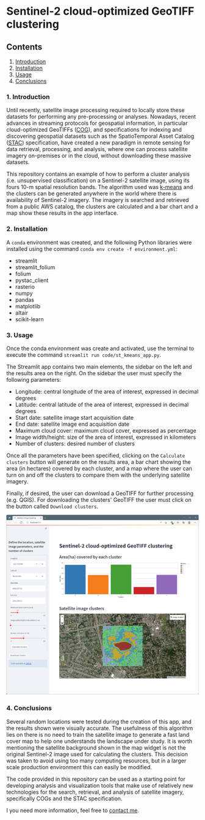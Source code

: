 # Sentinel-2 cloud-optimized GeoTIFF clustering
## Contents
1. [Introduction](#1-introduction)
2. [Installation](#2-installation)
3. [Usage](#3-usage)
4. [Conclusions](#4-conclusions)

### 1. Introduction
Until recently, satellite image processing required to locally store these datasets for performing any pre-processing or analyses. Nowadays, recent advances in streaming protocols for geospatial information, in particular cloud-optimized GeoTIFFs ([COG](https://www.cogeo.org/)), and specifications for indexing and discovering geospatial datasets such as the SpatioTemporal Asset Catalog ([STAC](https://stacspec.org/)) specification, have created a new paradigm in remote sensing for data retrieval, processing, and analysis, where one can process satellite imagery on-premises or in the cloud, without downloading these massive datasets.

This repository contains an example of how to perform a cluster analysis (i.e. unsupervised classification) on a Sentinel-2 satellite image, using its fours 10-m spatial resolution bands. The algorithm used was [k-means](https://en.wikipedia.org/wiki/K-means_clustering) and the clusters can be generated anywhere in the world where there is availability of Sentinel-2 imagery. The imagery is searched and retrieved from a public AWS catalog, the clusters are calculated and a bar chart and a map show these results in the app interface.

### 2. Installation
A `conda` environment was created, and the following Python libraries were installed using the command `conda env create -f environment.yml`:
- streamlit
- streamlit_folium
- folium
- pystac_client
- rasterio
- numpy
- pandas
- matplotlib
- altair
- scikit-learn

### 3. Usage
Once the conda environment was create and activated, use the terminal to execute the command `streamlit run code/st_kmeans_app.py`.

The Streamlit app contains two main elements, the sidebar on the left and the results area on the right. On the sidebar the user must specify the following parameters:
- Longitude:            central longitude of the area of interest, expressed in decimal degrees
- Latitude:             central latitude of the area of interest, expressed in decimal degrees
- Start date:           satellite image start acquisition date   
- End date:             satellite image end acquisition date
- Maximum cloud cover:  maximum cloud cover, expressed as percentage
- Image width/height:   size of the area of interest, expressed in kilometers
- Number of clusters:   desired number of clusters

Once all the parameters have been specified, clicking on the `Calculate clusters` button will generate on the results area, a bar chart showing the area (in hectares) covered by each cluster, and a map where the user can turn on and off the clusters to compare them with the underlying satellite imagery.

Finally, if desired, the user can download a GeoTIFF for further processing (e.g. QGIS). For downloading the clusters' GeoTIFF the user must click on the button called `Download clusters`.

![](etc/app.png)

### 4. Conclusions
Several random locations were tested during the creation of this app, and the results shown were visually accurate. The usefulness of this algorithm lies on there is no need to train the satellite image to generate a fast land cover map to help one understands  the landscape under study. It is worth mentioning the satellite background shown in the map widget is not the original Sentinel-2 image used for calculating the clusters. This decision was taken to avoid using too many computing resources, but in a larger scale production environment this can easily be modified.

The code provided in this repository can be used as a starting point for developing analysis and visualization tools that make use of relatively new technologies for the search, retrieval, and analysis of satellite imagery, specifically COGs and the STAC specification.

I you need more information, feel free to [contact me](https://twitter.com/julionovoa_).